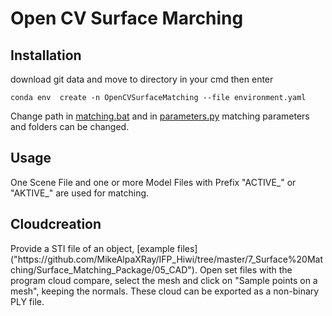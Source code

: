 <h1>Open CV Surface Marching</h1>

<h2>Installation</h2>

download git data and move to directory in your cmd then enter
```
conda env  create -n OpenCVSurfaceMatching --file environment.yaml
```
Change path in [matching.bat]("https://github.com/MikeAlpaXRay/IFP_Hiwi/blob/master/7_Surface%20Matching/Surface_Matching_Package/matching.bat") and
in [parameters.py]("https://github.com/MikeAlpaXRay/IFP_Hiwi/blob/master/7_Surface%20Matching/Surface_Matching_Package/parameters.py") matching parameters and folders can be changed.


<h2>Usage</h2>
One Scene File and one or more Model Files with Prefix "ACTIVE_" or "AKTIVE_" are used for matching.

<h2>Cloudcreation</h2>
Provide a STI file of an object, [example files]("https://github.com/MikeAlpaXRay/IFP_Hiwi/tree/master/7_Surface%20Matching/Surface_Matching_Package/05_CAD").
Open set files with the program cloud compare, select the mesh and click on "Sample points on a mesh", keeping the normals.
These cloud can be exported as a non-binary PLY file.